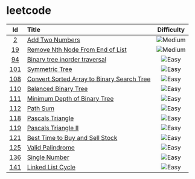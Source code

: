 # leetcode
| Id | Title | Difficulty |
| :--------: | :--------- | :---: |
| [2][0002] | [Add Two Numbers](<./src/2.add-two-numbers.ts>) | ![Medium][Medium] |
| [19][0019] | [Remove Nth Node From End of List](<./src/19.remove-nth-node-from-end-of-list.ts>) | ![Medium][Medium] |
| [94][0094] | [Binary tree inorder traversal](<./src/94.binary-tree-inorder-traversal.ts>) | ![Easy][Easy] |
| [101][0101] | [Symmetric Tree](<./src/101.symmetric-tree.ts>) | ![Easy][Easy] |
| [108][0108] | [Convert Sorted Array to Binary Search Tree](<./src/108.convert-sorted-array-to-binary-search-tree.ts>) | ![Easy][Easy] |
| [110][0110] | [Balanced Binary Tree](<./src/110.balanced-binary-tree.ts>) | ![Easy][Easy] |
| [111][0111] | [Minimum Depth of Binary Tree](<./src/111.minimum-depth-of-binary-tree.ts>) | ![Easy][Easy] |
| [112][0112] | [Path Sum](<./src/112.path-sum.ts>) | ![Easy][Easy] |
| [118][0118] | [Pascals Triangle](<./src/118.pascals-triangle.ts>) | ![Easy][Easy] |
| [119][0119] | [Pascals Triangle II](<./src/119.pascals-triangle-ii.ts>) | ![Easy][Easy] |
| [121][0121] | [Best Time to Buy and Sell Stock](<./src/121.best-time-to-buy-and-sell-stock.ts>) | ![Easy][Easy] |
| [125][0125] | [Valid Palindrome](<./src/125.valid-palindrome.ts>) | ![Easy][Easy] |
| [136][0136] | [Single Number](<./src/136.single-number.ts>) | ![Easy][Easy] |
| [141][0141] | [Linked List Cycle](<./src/141.linked-list-cycle.ts>) | ![Easy][Easy] |


[0002]: https://leetcode.com/problems/add-two-numbers/
[0019]: https://leetcode.com/problems/remove-nth-node-from-end-of-list/
[0094]: https://leetcode.com/problems/binary-tree-inorder-traversal/
[0101]: https://leetcode.com/problems/symmetric-tree/
[0108]: https://leetcode.com/problems/convert-sorted-array-to-binary-search-tree/
[0110]: https://leetcode.com/problems/balanced-binary-tree/
[0111]: https://leetcode.com/problems/minimum-depth-of-binary-tree/
[0112]: https://leetcode.com/problems/path-sum/
[0118]: https://leetcode.com/problems/pascals-triangle/
[0119]: https://leetcode.com/problems/pascals-triangle-ii/
[0121]: https://leetcode.com/problems/best-time-to-buy-and-sell-stock/
[0125]: https://leetcode.com/problems/valid-palindrome/
[0136]: https://leetcode.com/problems/single-number/
[0141]: https://leetcode.com/problems/linked-list-cycle/description/


[Easy]: https://img.shields.io/badge/-Easy-brightgreen
[Medium]: https://img.shields.io/badge/-Medium-orange
[Hard]: https://img.shields.io/badge/-Hard-red
